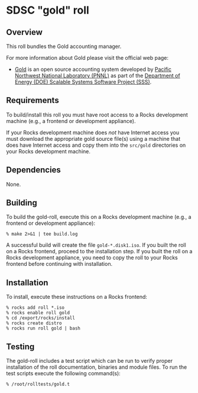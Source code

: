 # SDSC "gold" roll

## Overview

This roll bundles the Gold accounting manager.

For more information about Gold please visit the official web page:

- <a href="http://www.adaptivecomputing.com/products/open-source/gold/"
target="_blank">Gold</a> is an open source accounting system developed by <a
href="http://www.pnl.gov/" target="_blank">Pacific Northwest National Laboratory
(PNNL)</a> as part of the <a href="http://www.energy.gov/"
target="_blank">Department of Energy (DOE) Scalable Systems Software Project
(SSS)</a>.


## Requirements

To build/install this roll you must have root access to a Rocks development
machine (e.g., a frontend or development appliance).

If your Rocks development machine does *not* have Internet access you must
download the appropriate gold source file(s) using a machine that does
have Internet access and copy them into the `src/gold` directories on your
Rocks development machine.


## Dependencies

None.


## Building

To build the gold-roll, execute this on a Rocks development
machine (e.g., a frontend or development appliance):

```shell
% make 2>&1 | tee build.log
```

A successful build will create the file `gold-*.disk1.iso`.  If you built the
roll on a Rocks frontend, proceed to the installation step. If you built the
roll on a Rocks development appliance, you need to copy the roll to your Rocks
frontend before continuing with installation.


## Installation

To install, execute these instructions on a Rocks frontend:

```shell
% rocks add roll *.iso
% rocks enable roll gold
% cd /export/rocks/install
% rocks create distro
% rocks run roll gold | bash
```

## Testing

The gold-roll includes a test script which can be run to verify proper
installation of the roll documentation, binaries and module files. To
run the test scripts execute the following command(s):

```shell
% /root/rolltests/gold.t 
```
